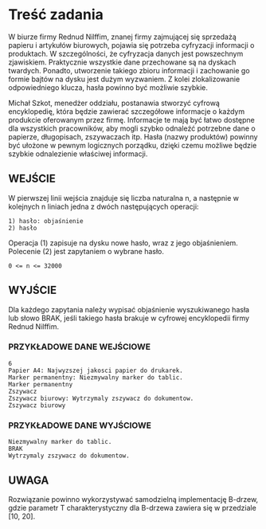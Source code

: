 # Treść zadania

W biurze firmy Rednud Nilffim, znanej firmy zajmującej się sprzedażą papieru i artykułów biurowych, pojawia się potrzeba cyfryzacji informacji o produktach. W szczególności, że cyfryzacja danych jest powszechnym zjawiskiem. Praktycznie wszystkie dane przechowane są na dyskach twardych. Ponadto, utworzenie takiego zbioru informacji i zachowanie go formie bajtów na dysku jest dużym wyzwaniem. Z kolei zlokalizowanie odpowiedniego klucza, hasła powinno być możliwie szybkie.


Michał Szkot, menedżer oddziału, postanawia stworzyć cyfrową encyklopedię, która będzie zawierać szczegółowe informacje o każdym produkcie oferowanym przez firmę. Informacje te mają być łatwo dostępne dla wszystkich pracowników, aby mogli szybko odnaleźć potrzebne dane o papierze, długopisach, zszywaczach itp. Hasła (nazwy produktów) powinny być ułożone w pewnym logicznych porządku, dzięki czemu możliwe będzie szybkie odnalezienie właściwej informacji.

## WEJŚCIE

W pierwszej linii wejścia znajduje się liczba naturalna n, a następnie w kolejnych n liniach jedna z dwóch następujących operacji:
    
    1) hasło: objaśnienie
    2) hasło
Operacja (1) zapisuje na dysku nowe hasło, wraz z jego objaśnieniem. Polecenie (2) jest zapytaniem o wybrane hasło.

    0 <= n <= 32000

## WYJŚCIE

Dla każdego zapytania należy wypisać objaśnienie wyszukiwanego hasła lub słowo BRAK, jeśli takiego hasła brakuje w cyfrowej encyklopedii firmy Rednud Nilffim.

### PRZYKŁADOWE DANE WEJŚCIOWE

    6
    Papier A4: Najwyzszej jakosci papier do drukarek.
    Marker permanentny: Niezmywalny marker do tablic.
    Marker permanentny
    Zszywacz
    Zszywacz biurowy: Wytrzymaly zszywacz do dokumentow.
    Zszywacz biurowy

### PRZYKŁADOWE DANE WYJŚCIOWE

    Niezmywalny marker do tablic.
    BRAK
    Wytrzymaly zszywacz do dokumentow.

## UWAGA

Rozwiązanie powinno wykorzystywać samodzielną implementację B-drzew, gdzie parametr T charakterystyczny dla B-drzewa zawiera się w przedziale [10, 20].